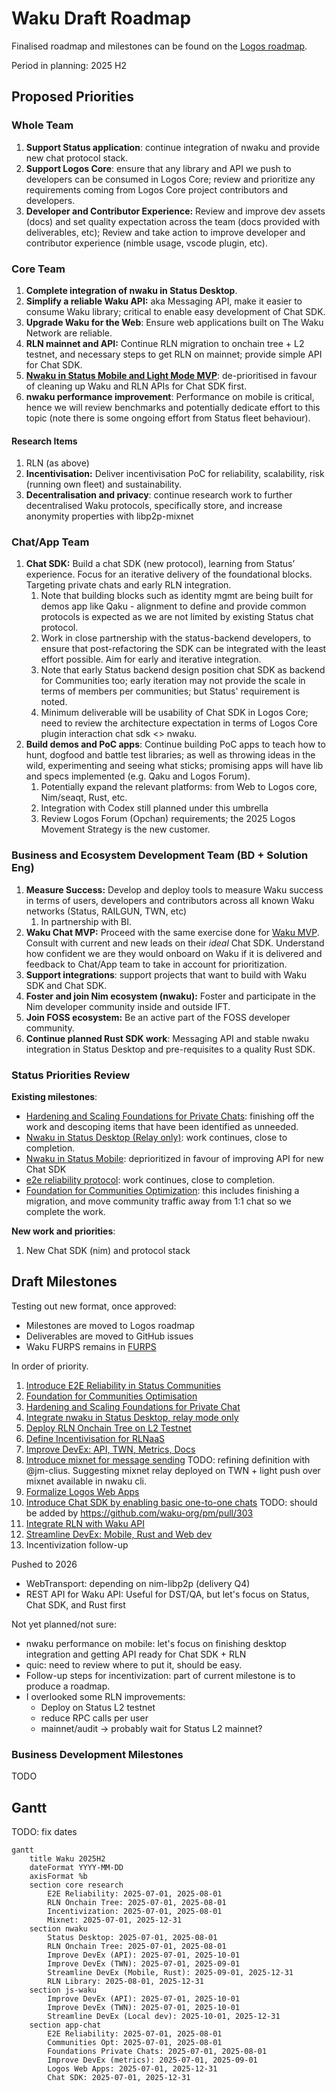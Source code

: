 # Waku Draft Roadmap

Finalised roadmap and milestones can be found on the [Logos roadmap](https://roadmap.logos.co/waku/).

Period in planning: 2025 H2

## Proposed Priorities

### Whole Team

1. **Support Status application**: continue integration of nwaku and provide new chat protocol stack. 
2. **Support Logos Core**: ensure that any library and API we push to developers can be consumed in Logos Core; review and prioritize any requirements coming from Logos Core project contributors and developers.
3. **Developer and Contributor Experience:** Review and improve dev assets (docs) and set quality expectation across the team (docs provided with deliverables, etc); Review and take action to improve developer and contributor experience (nimble usage, vscode plugin, etc).

### Core Team

1. **Complete integration of nwaku in Status Desktop**.
2. **Simplify a reliable Waku API:** aka Messaging API, make it easier to consume Waku library; critical to enable easy development of Chat SDK.
3. **Upgrade Waku for the Web**: Ensure web applications built on The Waku Network are reliable.
4. **RLN mainnet and API:** Continue RLN migration to onchain tree + L2 testnet, and necessary steps to get RLN on mainnet; provide simple API for Chat SDK.
5. **[Nwaku in Status Mobile and Light Mode MVP](https://github.com/waku-org/pm/milestone/39)**: de-prioritised in favour of cleaning up Waku and RLN APIs for Chat SDK first.
6. **nwaku performance improvement**: Performance on mobile is critical, hence we will review benchmarks and potentially dedicate effort to this topic
(note there is some ongoing effort from Status fleet behaviour).

#### Research Items

1. RLN (as above)
2. **Incentivisation:** Deliver incentivisation PoC for reliability, scalability, risk (running own fleet) and sustainability.
3. **Decentralisation and privacy**: continue research work to further decentralised Waku protocols, specifically store, and increase anonymity properties with libp2p-mixnet

### Chat/App Team

1. **Chat SDK:** Build a chat SDK (new protocol), learning from Status’ experience. Focus for an iterative delivery of the foundational blocks. Targeting private chats and early RLN integration.
   1. Note that building blocks such as identity mgmt are being built for demos app like Qaku - alignment to define and provide common protocols is expected as we are not limited by existing Status chat protocol.
   2. Work in close partnership with the status-backend developers, to ensure that post-refactoring the SDK can be integrated with the least effort possible. Aim for early and iterative integration.
   3. Note that early Status backend design position chat SDK as backend for Communities too; early iteration may not provide the scale in terms of members per communities; but Status' requirement is noted. 
   4. Minimum deliverable will be usability of Chat SDK in Logos Core; need to review the architecture expectation in terms of Logos Core plugin interaction chat sdk <> nwaku.
2. **Build demos and PoC apps**: Continue building PoC apps to teach how to hunt, dogfood and battle test libraries; as well as throwing ideas in the wild, experimenting and seeing what sticks; promising apps will have lib and specs implemented (e.g. Qaku and Logos Forum).
   1. Potentially expand the relevant platforms: from Web to Logos core, Nim/seaqt, Rust, etc.
   2. Integration with Codex still planned under this umbrella
   3. Review Logos Forum (Opchan) requirements; the 2025 Logos Movement Strategy is the new customer.

### Business and Ecosystem Development Team (BD + Solution Eng)

1. **Measure Success:** Develop and deploy tools to measure Waku success in terms of users, developers and contributors across all known Waku networks (Status, RAILGUN, TWN, etc)
    1. In partnership with BI.
2. **Waku Chat MVP:** Proceed with the same exercise done for [Waku MVP](https://www.notion.so/Waku-MVP-1838f96fb65c8039acabf8a6a1e689e7?pvs=21).
   Consult with current and new leads on their *ideal* Chat SDK.
   Understand how confident we are they would onboard on Waku if it is delivered and feedback to Chat/App team to take in account for prioritization.
3. **Support integrations**: support projects that want to build with Waku SDK and Chat SDK. 
4. **Foster and join Nim ecosystem (nwaku):** Foster and participate in the Nim developer community inside and outside IFT.
5. **Join FOSS ecosystem:** Be an active part of the FOSS developer community.
6. **Continue planned Rust SDK work**: Messaging API and stable nwaku integration in Status Desktop and pre-requisites to a quality Rust SDK.

### Status Priorities Review

**Existing milestones**:

- [Hardening and Scaling Foundations for Private Chats](https://roadmap.logos.co/waku/milestones/open/2025-hardening-and-scaling-foundations-for-private-chats): finishing off the work and descoping items that have been identified as unneeded.
- [Nwaku in Status Desktop (Relay only)](https://roadmap.logos.co/waku/milestones/open/2024-nwaku-in-status-desktop): work continues, close to completion. 
- [Nwaku in Status Mobile](https://roadmap.logos.co/waku/milestones/open/2025-nwaku-in-status-mobile): deprioritized in favour of improving API for new Chat SDK
- [e2e reliability protocol](https://roadmap.logos.co/waku/milestones/open/2024-e2e-reliability-protocol): work continues, close to completion.
- [Foundation for Communities Optimization](https://github.com/waku-org/pm/milestone/31): this includes finishing a migration, and move community traffic away from 1:1 chat so we complete the work.

**New work and priorities**:

1. New Chat SDK (nim) and protocol stack

## Draft Milestones

Testing out new format, once approved:

- Milestones are moved to Logos roadmap
- Deliverables are moved to GitHub issues
- Waku FURPS remains in [FURPS](/FURPS/README.md)

In order of priority.

1. [Introduce E2E Reliability in Status Communities](./introduce_e2e_reliability_in_status.md)
2. [Foundation for Communities Optimisation](/draft-roadmap/foundation_for_communities_optimisation.md)
3. [Hardening and Scaling Foundations for Private Chat](/draft-roadmap/hardening_and_scaling_foundation_for_private_chat.md)
4. [Integrate nwaku in Status Desktop, relay mode only](/draft-roadmap/integrate_nwaku_in_status_desktop_relay_mode_only.md)
5. [Deploy RLN Onchain Tree on L2 Testnet](/draft-roadmap/deploy_rln_onchain_tree_on_l2_testnet.md)
6. [Define Incentivisation for RLNaaS](/draft-roadmap/define_incentivisation_for_rlnaas.md)
7. [Improve DevEx: API, TWN, Metrics, Docs](/draft-roadmap/improve_devex_api_twn_metrics_docs.md)
8. [Introduce mixnet for message sending]() TODO: refining definition with @jm-clius. Suggesting mixnet relay deployed on TWN + light push over mixnet available in nwaku cli.
9. [Formalize Logos Web Apps](/draft-roadmap/formalize_logos_web_apps.md)
10. [Introduce Chat SDK by enabling basic one-to-one chats]() TODO: should be added by https://github.com/waku-org/pm/pull/303
11. [Integrate RLN with Waku API](/draft-roadmap/integrate_rln_with_waku_api.md)
12. [Streamline DevEx: Mobile, Rust and Web dev](/draft-roadmap/streamline_dev_ex_local_dev_rust.md)
13. Incentivization follow-up

Pushed to 2026
- WebTransport: depending on nim-libp2p (delivery Q4)
- REST API for Waku API: Useful for DST/QA, but let's focus on Status, Chat SDK, and Rust first

Not yet planned/not sure:
- nwaku performance on mobile: let's focus on finishing desktop integration and getting API ready for Chat SDK + RLN 
- quic: need to review where to put it, should be easy.
- Follow-up steps for incentivization: part of current milestone is to produce a roadmap.
- I overlooked some RLN improvements:
  - Deploy on Status L2 testnet
  - reduce RPC calls per user
  - mainnet/audit -> probably wait for Status L2 mainnet?

### Business Development Milestones

TODO

## Gantt

TODO: fix dates

```mermaid
gantt
    title Waku 2025H2
    dateFormat YYYY-MM-DD
    axisFormat %b
    section core research
        E2E Reliability: 2025-07-01, 2025-08-01
        RLN Onchain Tree: 2025-07-01, 2025-08-01
        Incentivization: 2025-07-01, 2025-08-01
        Mixnet: 2025-07-01, 2025-12-31
    section nwaku
        Status Desktop: 2025-07-01, 2025-08-01
        RLN Onchain Tree: 2025-07-01, 2025-08-01
        Improve DevEx (API): 2025-07-01, 2025-10-01
        Improve DevEx (TWN): 2025-07-01, 2025-09-01
        Streamline DevEx (Mobile, Rust): 2025-09-01, 2025-12-31
        RLN Library: 2025-08-01, 2025-12-31
    section js-waku
        Improve DevEx (API): 2025-07-01, 2025-10-01
        Improve DevEx (TWN): 2025-07-01, 2025-10-01
        Streamline DevEx (Local dev): 2025-10-01, 2025-12-31
    section app-chat
        E2E Reliability: 2025-07-01, 2025-08-01
        Communities Opt: 2025-07-01, 2025-08-01
        Foundations Private Chats: 2025-07-01, 2025-08-01
        Improve DevEx (metrics): 2025-07-01, 2025-09-01
        Logos Web Apps: 2025-07-01, 2025-12-31
        Chat SDK: 2025-07-01, 2025-12-31
```